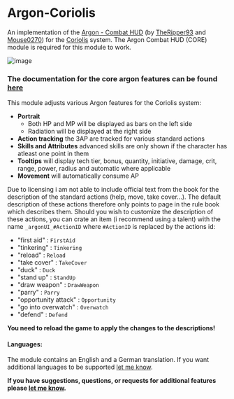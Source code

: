 # Argon-Coriolis
An implementation of the [Argon - Combat HUD](https://foundryvtt.com/packages/enhancedcombathud) (by [TheRipper93](https://theripper93.com/) and [Mouse0270](https://github.com/mouse0270)) for the [Coriolis]([https://foundryvtt.com/packages/mutant-year-zero](https://foundryvtt.com/packages/yzecoriolis)) system. The Argon Combat HUD (CORE) module is required for this module to work.

![image](https://github.com/Saibot393/enhancedcombathud-yzecoriolis/assets/137942782/ac620881-aee4-4ee4-8db6-bea9465cd68f)

### The documentation for the core argon features can be found [here](https://api.theripper93.com/modulewiki/enhancedcombathud/free)

This module adjusts various Argon features for the Coriolis system:
- **Portrait**
    - Both HP and MP will be displayed as bars on the left side
    - Radiation will be displayed at the right side
- **Action tracking** the 3AP are tracked for various standard actions
- **Skills and Attributes** advanced skills are only shown if the character has atleast one point in them
- **Tooltips** will display tech tier, bonus, quantity, initiative, damage, crit, range, power, radius and automatic where applicable
- **Movement** will automatically consume AP

Due to licensing i am not able to include official text from the book for the description of the standard actions (help, move, take cover...). The default description of these actions therefore only points to page in the rule book which describes them. Should you wish to customize the description of these actions, you can crate an item (i recommend using a talent) with the name `_argonUI_#ActionID` where `#ActionID` is replaced by the actions id:
- "first aid" : `FirstAid`
- "tinkering" : `Tinkering`
- "reload" : `Reload`
- "take cover" : `TakeCover`
- "duck" : `Duck`
- "stand up" : `StandUp`
- "draw weapon" : `DrawWeapon`
- "parry" : `Parry`
- "opportunity attack" : `Opportunity`
- "go into overwatch" : `Overwatch`
- "defend" : `Defend`
  
**You need to reload the game to apply the changes to the descriptions!**

#### Languages:

The module contains an English and a German translation. If you want additional languages to be supported [let me know](https://github.com/Saibot393/enhancedcombathud-yzecoriolis/issues).

**If you have suggestions, questions, or requests for additional features please [let me know](https://github.com/Saibot393/enhancedcombathud-yzecoriolis/issues).**
